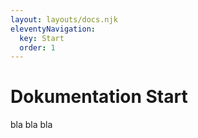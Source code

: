 ```yaml
---
layout: layouts/docs.njk
eleventyNavigation:
  key: Start
  order: 1
---
```


# Dokumentation Start

bla bla bla

